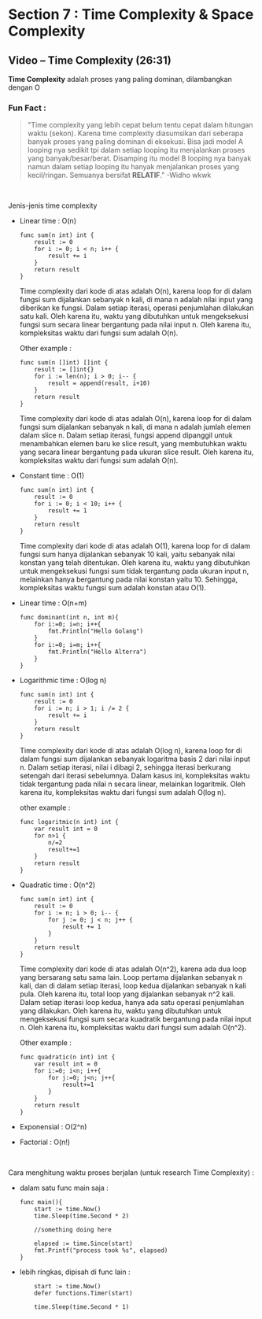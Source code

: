 # Section 7 : Time Complexity & Space Complexity

## Video – Time Complexity (26:31)

**Time Complexity** adalah proses yang paling dominan, dilambangkan dengan O

### Fun Fact :
> "Time complexity yang lebih cepat belum tentu cepat dalam hitungan waktu (sekon). Karena time complexity diasumsikan dari seberapa banyak proses yang paling dominan di eksekusi. Bisa jadi model A looping nya sedikit tpi dalam setiap looping itu menjalankan proses yang banyak/besar/berat. Disamping itu model B looping nya banyak namun dalam setiap looping itu hanyak menjalankan proses yang kecil/ringan. Semuanya bersifat **RELATIF**." -Widho wkwk

<br/>

Jenis-jenis time complexity
- Linear time : O(n)
    ```golang
    func sum(n int) int {
        result := 0
        for i := 0; i < n; i++ {
            result += i
        }
        return result
    }
    ```
    Time complexity dari kode di atas adalah O(n), karena loop for di dalam fungsi sum dijalankan sebanyak n kali, di mana n adalah nilai input yang diberikan ke fungsi. Dalam setiap iterasi, operasi penjumlahan dilakukan satu kali. Oleh karena itu, waktu yang dibutuhkan untuk mengeksekusi fungsi sum secara linear bergantung pada nilai input n. Oleh karena itu, kompleksitas waktu dari fungsi sum adalah O(n).

    Other example :
    ```golang
    func sum(n []int) []int {
        result := []int{}
        for i := len(n); i > 0; i-- {
            result = append(result, i+10)
        }
        return result
    }
    ```
    Time complexity dari kode di atas adalah O(n), karena loop for di dalam fungsi sum dijalankan sebanyak n kali, di mana n adalah jumlah elemen dalam slice n. Dalam setiap iterasi, fungsi append dipanggil untuk menambahkan elemen baru ke slice result, yang membutuhkan waktu yang secara linear bergantung pada ukuran slice result. Oleh karena itu, kompleksitas waktu dari fungsi sum adalah O(n).


- Constant time : O(1)
    ```golang
    func sum(n int) int {
        result := 0
        for i := 0; i < 10; i++ {
            result += 1
        }
        return result
    }
    ```
    Time complexity dari kode di atas adalah O(1), karena loop for di dalam fungsi sum hanya dijalankan sebanyak 10 kali, yaitu sebanyak nilai konstan yang telah ditentukan. Oleh karena itu, waktu yang dibutuhkan untuk mengeksekusi fungsi sum tidak tergantung pada ukuran input n, melainkan hanya bergantung pada nilai konstan yaitu 10. Sehingga, kompleksitas waktu fungsi sum adalah konstan atau O(1).

- Linear time : O(n+m)
    ```golang
    func dominant(int n, int m){
        for i:=0; i=n; i++{
            fmt.Println("Hello Golang")
        }
        for i:=0; i=m; i++{
            fmt.Println("Hello Alterra")
        }
    }
    ```

- Logarithmic time : O(log n)
    ```golang
    func sum(n int) int {
        result := 0
        for i := n; i > 1; i /= 2 {
            result += i
        }
        return result
    }
    ```
    Time complexity dari kode di atas adalah O(log n), karena loop for di dalam fungsi sum dijalankan sebanyak logaritma basis 2 dari nilai input n. Dalam setiap iterasi, nilai i dibagi 2, sehingga iterasi berkurang setengah dari iterasi sebelumnya. Dalam kasus ini, kompleksitas waktu tidak tergantung pada nilai n secara linear, melainkan logaritmik. Oleh karena itu, kompleksitas waktu dari fungsi sum adalah O(log n).
    
    other example :
    ```golang
    func logaritmic(n int) int {
        var result int = 0
        for n>1 {
            n/=2
            result+=1
        }
        return result
    }
    ```

- Quadratic time : O(n^2)
    ```golang
    func sum(n int) int {
        result := 0
        for i := n; i > 0; i-- {
            for j := 0; j < n; j++ {
                result += 1
            }
        }
        return result
    }
    ```
    Time complexity dari kode di atas adalah O(n^2), karena ada dua loop yang bersarang satu sama lain. Loop pertama dijalankan sebanyak n kali, dan di dalam setiap iterasi, loop kedua dijalankan sebanyak n kali pula. Oleh karena itu, total loop yang dijalankan sebanyak n^2 kali. Dalam setiap iterasi loop kedua, hanya ada satu operasi penjumlahan yang dilakukan. Oleh karena itu, waktu yang dibutuhkan untuk mengeksekusi fungsi sum secara kuadratik bergantung pada nilai input n. Oleh karena itu, kompleksitas waktu dari fungsi sum adalah O(n^2).

    Other example :
    ```golang
    func quadratic(n int) int {
        var result int = 0
        for i:=0; i<n; i++{
            for j:=0; j<n; j++{
                result+=1
            }
        }
        return result
    }
    ```
- Exponensial : O(2^n)
- Factorial : O(n!)
  
<br/>

Cara menghitung waktu proses berjalan (untuk research Time Complexity) :
- dalam satu func main saja :
    ```golang
    func main(){
        start := time.Now()
        time.Sleep(time.Second * 2)
        
        //something doing here
        
        elapsed := time.Since(start)
        fmt.Printf("process took %s", elapsed)
    }
    ```
- lebih ringkas, dipisah di func lain :

    ```golang
        start := time.Now()
        defer functions.Timer(start)

        time.Sleep(time.Second * 1)
    ```

<br/>

